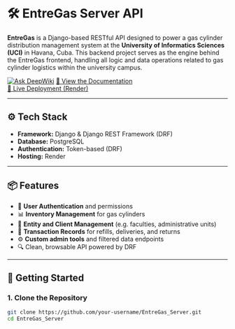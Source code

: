 # 🛠️ EntreGas Server API

**EntreGas** is a Django-based RESTful API designed to power a gas cylinder distribution management system at the **University of Informatics Sciences (UCI)** in Havana, Cuba. This backend project serves as the engine behind the EntreGas frontend, handling all logic and data operations related to gas cylinder logistics within the university campus.

[![Ask DeepWiki](https://deepwiki.com/badge.svg)](https://deepwiki.com/HollowDude/EntreGas_Server)
[📄 View the Documentation](https://deepwiki.com/HollowDude/EntreGas_Server)  
[🚀 Live Deployment (Render)](https://entregas-server.onrender.com)

---

## ⚙️ Tech Stack

- **Framework:** Django & Django REST Framework (DRF)
- **Database:** PostgreSQL
- **Authentication:** Token-based (DRF)
- **Hosting:** Render

---

## 📦 Features

- 🔐 **User Authentication** and permissions
- 📊 **Inventory Management** for gas cylinders
- 🏢 **Entity and Client Management** (e.g. faculties, administrative units)
- 🧾 **Transaction Records** for refills, deliveries, and returns
- ⚙️ **Custom admin tools** and filtered data endpoints
- 🔍 Clean, browsable API powered by DRF

---

## 🚀 Getting Started

### 1. Clone the Repository

```bash
git clone https://github.com/your-username/EntreGas_Server.git
cd EntreGas_Server
